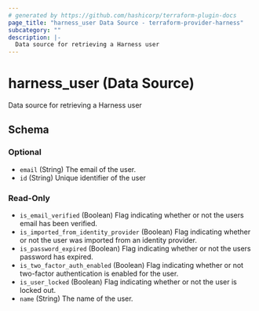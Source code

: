 ```yaml
---
# generated by https://github.com/hashicorp/terraform-plugin-docs
page_title: "harness_user Data Source - terraform-provider-harness"
subcategory: ""
description: |-
  Data source for retrieving a Harness user
---
```


# harness_user (Data Source)

Data source for retrieving a Harness user



<!-- schema generated by tfplugindocs -->
## Schema

### Optional

- `email` (String) The email of the user.
- `id` (String) Unique identifier of the user

### Read-Only

- `is_email_verified` (Boolean) Flag indicating whether or not the users email has been verified.
- `is_imported_from_identity_provider` (Boolean) Flag indicating whether or not the user was imported from an identity provider.
- `is_password_expired` (Boolean) Flag indicating whether or not the users password has expired.
- `is_two_factor_auth_enabled` (Boolean) Flag indicating whether or not two-factor authentication is enabled for the user.
- `is_user_locked` (Boolean) Flag indicating whether or not the user is locked out.
- `name` (String) The name of the user.



